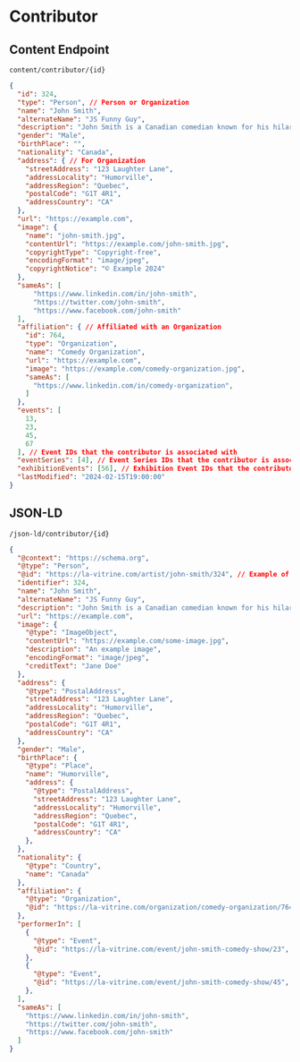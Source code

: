 # Contributor

## Content Endpoint

```content/contributor/{id}```
```json
{
  "id": 324,
  "type": "Person", // Person or Organization
  "name": "John Smith",
  "alternateName": "JS Funny Guy",
  "description": "John Smith is a Canadian comedian known for his hilarious stand-up comedy.",
  "gender": "Male",
  "birthPlace": "",
  "nationality": "Canada",
  "address": { // For Organization
    "streetAddress": "123 Laughter Lane",
    "addressLocality": "Humorville",
    "addressRegion": "Quebec",
    "postalCode": "G1T 4R1",
    "addressCountry": "CA"
  },
  "url": "https://example.com",
  "image": {
    "name": "john-smith.jpg",
    "contentUrl": "https://example.com/john-smith.jpg",
    "copyrightType": "Copyright-free",
    "encodingFormat": "image/jpeg",
    "copyrightNotice": "© Example 2024"
  },
  "sameAs": [
      "https://www.linkedin.com/in/john-smith",
      "https://twitter.com/john-smith",
      "https://www.facebook.com/john-smith"
  ],
  "affiliation": { // Affiliated with an Organization
    "id": 764,
    "type": "Organization",
    "name": "Comedy Organization",
    "url": "https://example.com",
    "image": "https://example.com/comedy-organization.jpg",
    "sameAs": [
      "https://www.linkedin.com/in/comedy-organization",
    ]
  },
  "events": [
    13,
    23,
    45,
    67
  ], // Event IDs that the contributor is associated with 
  "eventSeries": [4], // Event Series IDs that the contributor is associated with
  "exhibitionEvents": [56], // Exhibition Event IDs that the contributor is associated with
  "lastModified": "2024-02-15T19:00:00"
}
```

## JSON-LD

```/json-ld/contributor/{id}```
```json
{
  "@context": "https://schema.org",
  "@type": "Person",
  "@id": "https://la-vitrine.com/artist/john-smith/324", // Example of LVC webpage injection
  "identifier": 324,
  "name": "John Smith",
  "alternateName": "JS Funny Guy",
  "description": "John Smith is a Canadian comedian known for his hilarious stand-up comedy",
  "url": "https://example.com",
  "image": {
    "@type": "ImageObject",
    "contentUrl": "https://example.com/some-image.jpg",
    "description": "An example image",
    "encodingFormat": "image/jpeg",
    "creditText": "Jane Doe"
  },
  "address": {
    "@type": "PostalAddress",
    "streetAddress": "123 Laughter Lane",
    "addressLocality": "Humorville",
    "addressRegion": "Quebec",
    "postalCode": "G1T 4R1",
    "addressCountry": "CA"
  },
  "gender": "Male",
  "birthPlace": {
    "@type": "Place",
    "name": "Humorville",
    "address": {
      "@type": "PostalAddress",
      "streetAddress": "123 Laughter Lane",
      "addressLocality": "Humorville",
      "addressRegion": "Quebec",
      "postalCode": "G1T 4R1",
      "addressCountry": "CA"
    },
  },
  "nationality": {
    "@type": "Country",
    "name": "Canada"
  },
  "affiliation": {
    "@type": "Organization",
    "@id": "https://la-vitrine.com/organization/comedy-organization/764",
  },
  "performerIn": [
    {
      "@type": "Event",
      "@id": "https://la-vitrine.com/event/john-smith-comedy-show/23",
    },
    {
      "@type": "Event",
      "@id": "https://la-vitrine.com/event/john-smith-comedy-show/45",
    },
  ],
  "sameAs": [
    "https://www.linkedin.com/in/john-smith",
    "https://twitter.com/john-smith",
    "https://www.facebook.com/john-smith"
  ]
} 
```
